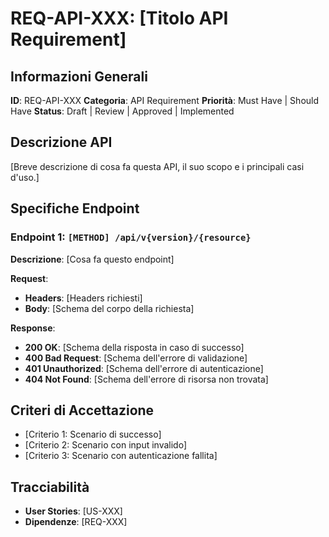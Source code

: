 # REQ-API-XXX: [Titolo API Requirement]

## Informazioni Generali

**ID**: REQ-API-XXX
**Categoria**: API Requirement
**Priorità**: Must Have | Should Have
**Status**: Draft | Review | Approved | Implemented

## Descrizione API

[Breve descrizione di cosa fa questa API, il suo scopo e i principali casi d'uso.]

## Specifiche Endpoint

### Endpoint 1: `[METHOD] /api/v{version}/{resource}`

**Descrizione**: [Cosa fa questo endpoint]

**Request**:
- **Headers**: [Headers richiesti]
- **Body**: [Schema del corpo della richiesta]

**Response**:
- **200 OK**: [Schema della risposta in caso di successo]
- **400 Bad Request**: [Schema dell'errore di validazione]
- **401 Unauthorized**: [Schema dell'errore di autenticazione]
- **404 Not Found**: [Schema dell'errore di risorsa non trovata]

## Criteri di Accettazione

- [Criterio 1: Scenario di successo]
- [Criterio 2: Scenario con input invalido]
- [Criterio 3: Scenario con autenticazione fallita]

## Tracciabilità

- **User Stories**: [US-XXX]
- **Dipendenze**: [REQ-XXX]
